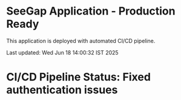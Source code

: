 # SeeGap Application - Production Ready

This application is deployed with automated CI/CD pipeline.

Last updated: Wed Jun 18 14:00:32 IST 2025
# CI/CD Pipeline Status: Fixed authentication issues
